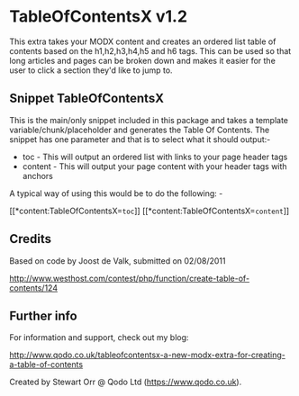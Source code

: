 TableOfContentsX v1.2
=====================

This extra takes your MODX content and creates an ordered list table of contents based on the h1,h2,h3,h4,h5 and h6 tags. This can be used so that long articles and pages can be broken down and makes it easier for the user to click a section they'd like to jump to.



Snippet TableOfContentsX
------------------------

This is the main/only snippet included in this package and takes a template variable/chunk/placeholder and generates the Table Of Contents. The snippet has one parameter and that is to select what it should output:-

* toc - This will output an ordered list with links to your page header tags
* content - This will output your page content with your header tags with anchors

A typical way of using this would be to do the following: -

 [[*content:TableOfContentsX=`toc`]]
 [[*content:TableOfContentsX=`content`]]


Credits
-------

Based on code by Joost de Valk, submitted on 02/08/2011

http://www.westhost.com/contest/php/function/create-table-of-contents/124



Further info
------------

For information and support, check out my blog:

http://www.qodo.co.uk/tableofcontentsx-a-new-modx-extra-for-creating-a-table-of-contents

Created by Stewart Orr @ Qodo Ltd (https://www.qodo.co.uk).